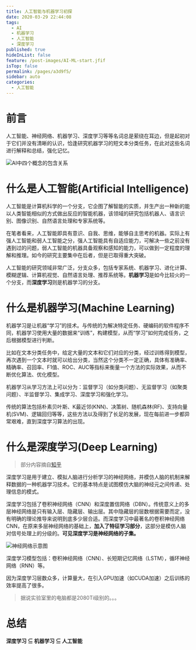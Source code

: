 ```yaml
---
title: 人工智能与机器学习初探
date: 2020-03-29 22:44:08
tags: 
  - AI
  - 机器学习
  - 人工智能
  - 深度学习
published: true
hideInList: false
feature: /post-images/AI-ML-start.jfif
isTop: false
permalink: /pages/a3d9f5/
sidebar: auto
categories: 
  - 人工智能
---
```

# 前言

人工智能、神经网络、机器学习、深度学习等等名词总是萦绕在耳边，但是起初对于它们并没有清晰的认识，恰逢研究机器学习的短文本分类任务，在此对这些名词进行解释和总结，强化记忆。

![AI中四个概念的包含关系](https://gitee.com/Purple-CSGO/Purp1e-Image-Hosting/raw/master/20200329215523.png)

# 什么是人工智能(Artificial Intelligence)

人工智能是计算机科学的一个分支，它企图了解智能的实质，并生产出一种新的能以人类智能相似的方式做出反应的智能机器，该领域的研究包括机器人、语言识别、图像识别、自然语言处理和专家系统等。

在笔者看来，人工智能即具有意识、自我、思维，能够自主思考的机器。实际上有强人工智能和弱人工智能之分，强人工智能具有自适应能力，可解决一些之前没有遇到过的问题，弱人工智能的机器具备观察和感知的能力，可以做到一定程度的理解和推理。如今的研究主要集中在后者，但是已取得重大突破。

人工智能的研究领域非常广泛，分支众多，包括专家系统、机器学习、进化计算、模糊逻辑、计算机视觉、自然语言处理、推荐系统等。**机器学习**是如今比较火的一个分支，而**深度学习**则是机器学习的分支。

# 什么是机器学习(Machine Learning)

机器学习是让机器“学习”的技术。与传统的为解决特定任务、硬编码的软件程序不同，机器学习使用大量的数据来“训练”，构建模型，从而“学习”如何完成任务，之后根据模型进行判断。

比如在文本分类任务中，给定大量的文本和它们对应的分类，经过训练得到模型，再次遇到一个文本时就可以给出分类，当然这个分类不一定正确，具体有准确率、精确率、召回率、F1值、ROC、AUC等指标来衡量一个方法的实际效果，从而不断优化算法、优化模型。

机器学习从学习方法上可以分为：监督学习（如分类问题）、无监督学习（如聚类问题）、半监督学习、集成学习、深度学习和强化学习。

传统的算法包括朴素贝叶斯、K最近邻(KNN)、决策树、随机森林(RF)、支持向量机(SVM)、逻辑回归等等，这些方法以及得到了长足的发展，现在每前进一步都异常艰难，直到深度学习算法的出现。

# 什么是深度学习(Deep Learning)

> 部分内容摘自[知乎](https://www.zhihu.com/question/24097648)

深度学习是用于建立、模拟人脑进行分析学习的神经网络，并模仿人脑的机制来解释数据的一种机器学习技术。它的基本特点是试图模仿大脑的神经元之间传递、处理信息的模式。

深度学习包括了卷积神经网络（CNN）和深度置信网络（DBN）。传统意义上的多层神经网络是只有输入层、隐藏层、输出层。其中隐藏层的层数根据需要而定，没有明确的理论推导来说明到底多少层合适。而深度学习中最著名的卷积神经网络CNN，在原来多层神经网络的基础上，**加入了特征学习部分**，这部分是模仿人脑对信号处理上的分级的。**可见深度学习是神经网络的子集。**

![神经网络示意图](https://gitee.com/Purple-CSGO/Purp1e-Image-Hosting/raw/master/20200329221046.png)

深度学习模型包括：卷积神经网络（CNN）、长短期记忆网络（LSTM），循环神经网络（RNN）等。

因为深度学习层数众多，计算量大，在引入GPU加速（如CUDA加速）之后训练的效率提高了很多。

> 据说实验室里的电脑都是2080Ti级别的。。。

# 总结

**深度学习 ⊆ 机器学习 ⊆ 人工智能**
